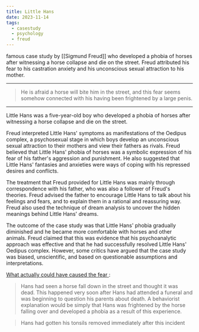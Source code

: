 ```yaml
---
title: Little Hans
date: 2023-11-14
tags:
  - casestudy
  - psychology
  - freud
---
```

famous case study by [[Sigmund Freud]]
who developed a phobia of horses after witnessing a horse collapse and die on the street. Freud attributed his fear to his castration anxiety and his unconscious sexual attraction to his mother.

---
> He is afraid a horse will bite him in the street, and this fear seems somehow connected with his having been frightened by a large penis.

---

Little Hans was a five-year-old boy who developed a phobia of horses after witnessing a horse collapse and die on the street.

Freud interpreted Little Hans' symptoms as manifestations of the Oedipus complex, a psychosexual stage in which boys develop an unconscious sexual attraction to their mothers and view their fathers as rivals. Freud believed that Little Hans' phobia of horses was a symbolic expression of his fear of his father's aggression and punishment. He also suggested that Little Hans' fantasies and anxieties were ways of coping with his repressed desires and conflicts.

The treatment that Freud provided for Little Hans was mainly through correspondence with his father, who was also a follower of Freud's theories. Freud advised the father to encourage Little Hans to talk about his feelings and fears, and to explain them in a rational and reassuring way. Freud also used the technique of dream analysis to uncover the hidden meanings behind Little Hans' dreams.

The outcome of the case study was that Little Hans' phobia gradually diminished and he became more comfortable with horses and other animals. Freud claimed that this was evidence that his psychoanalytic approach was effective and that he had successfully resolved Little Hans' Oedipus complex. However, some critics have argued that the case study was biased, unscientific, and based on questionable assumptions and interpretations.

<u>What actually could have caused the fear </u>:
>Hans had seen a horse fall down in the street and thought it was dead. This happened very soon after Hans had attended a funeral and was beginning to question his parents about death. A behaviorist explanation would be simply that Hans was frightened by the horse falling over and developed a phobia as a result of this experience.

>Hans had gotten his tonsils removed immediately after this incident

